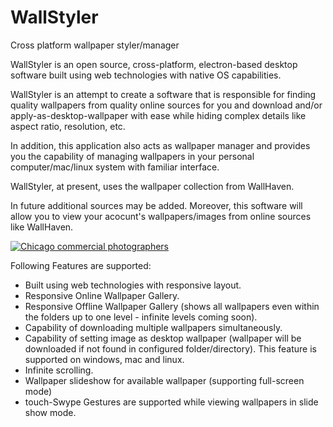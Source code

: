 # WallStyler
Cross platform wallpaper styler/manager

WallStyler is an open source, cross-platform, electron-based desktop software built using web technologies with native OS capabilities.

WallStyler is an attempt to create a software that is responsible for finding quality wallpapers from quality online sources for you and download and/or apply-as-desktop-wallpaper with ease while hiding complex details like aspect ratio, resolution, etc.

In addition, this application also acts as wallpaper manager and provides you the capability of managing wallpapers in your personal computer/mac/linux system with familiar interface.

WallStyler, at present, uses the wallpaper collection from WallHaven.

In future additional sources may be added. Moreover, this software will allow you to view your acocunt's wallpapers/images from online sources like WallHaven.

<a href="http://www.freeimagehosting.net/commercial-photography/illinois/chicago/"><img src="http://i.imgur.com/N4L9DDO.png" alt="Chicago commercial photographers"></a>

Following Features are supported:

* Built using web technologies with responsive layout.
* Responsive Online Wallpaper Gallery.
* Responsive Offline Wallpaper Gallery (shows all wallpapers even within the folders up to one level - infinite levels coming soon).
* Capability of downloading multiple wallpapers simultaneously.
* Capability of setting image as desktop wallpaper (wallpaper will be downloaded if not found in configured folder/directory). This feature is supported on windows, mac and linux.
* Infinite scrolling.
* Wallpaper slideshow for available wallpaper (supporting full-screen mode)
* touch-Swype Gestures are supported while viewing wallpapers in slide show mode.
